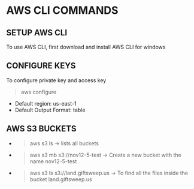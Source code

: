 # AWS CLI COMMANDS

## SETUP AWS CLI
To use AWS CLI, first download and install AWS CLI for windows 

## CONFIGURE KEYS

To configure private key and access key

> aws configure

* Default region: us-east-1
* Default Output Format: table

## AWS S3 BUCKETS

* > aws s3 ls -> lists all buckets
* > aws s3 mb s3://nov12-5-test -> Create a new bucket with the name nov12-5-test
* > aws s3 ls s3://land.giftsweep.us -> To find all the files inside the bucket land.giftsweep.us
